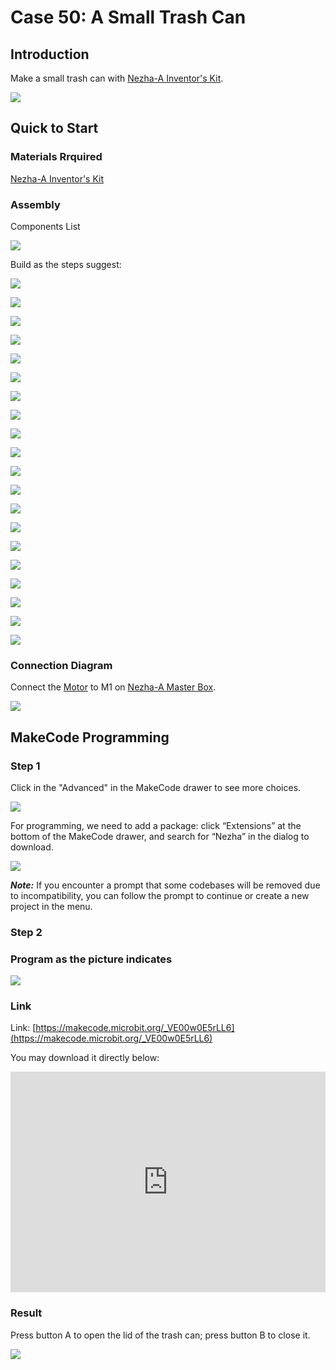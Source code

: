 # Case 50: A Small Trash Can

## Introduction

Make a small trash can with [Nezha-A Inventor's Kit](https://shop.elecfreaks.com/products/elecfreaks-micro-bit-nezha-48-in-1-inventors-kit-without-micro-bit-board?_pos=2&_sid=ed1b6fbd2&_ss=r). 


![](./images/50_1.png)

## Quick to Start

### Materials Rrquired

[Nezha-A Inventor's Kit](https://shop.elecfreaks.com/products/elecfreaks-micro-bit-nezha-48-in-1-inventors-kit-without-micro-bit-board?_pos=2&_sid=ed1b6fbd2&_ss=r)

### Assembly

Components List

![](./images/neza-inventor-s-kit-case-50-02.png)

Build as the steps suggest: 

![](./images/neza-inventor-s-kit-step-50-01.png)

![](./images/neza-inventor-s-kit-step-50-02.png)

![](./images/neza-inventor-s-kit-step-50-03.png)

![](./images/neza-inventor-s-kit-step-50-04.png)

![](./images/neza-inventor-s-kit-step-50-05.png)

![](./images/neza-inventor-s-kit-step-50-06.png)

![](./images/neza-inventor-s-kit-step-50-07.png)

![](./images/neza-inventor-s-kit-step-50-08.png)

![](./images/neza-inventor-s-kit-step-50-09.png)

![](./images/neza-inventor-s-kit-step-50-10.png)

![](./images/neza-inventor-s-kit-step-50-11.png)

![](./images/neza-inventor-s-kit-step-50-12.png)

![](./images/neza-inventor-s-kit-step-50-13.png)

![](./images/neza-inventor-s-kit-step-50-14.png)

![](./images/neza-inventor-s-kit-step-50-15.png)

![](./images/neza-inventor-s-kit-step-50-16.png)

![](./images/neza-inventor-s-kit-step-50-17.png)

![](./images/neza-inventor-s-kit-step-50-18.png)

![](./images/neza-inventor-s-kit-step-50-19.png)

![](./images/neza-inventor-s-kit-step-50-20.png)



### Connection Diagram

Connect the [Motor](https://shop.elecfreaks.com/products/elecfreaks-high-speed-building-blocks-motor?_pos=4&_sid=a2da3fff8&_ss=r) to M1 on [Nezha-A Master Box](https://shop.elecfreaks.com/products/elecfreaks-nezha-breakout-board?_pos=1&_sid=00432325a&_ss=rl).

![](./images/neza-inventor-s-kit-case-48-03.png)


## MakeCode Programming

### Step 1
Click in the "Advanced" in the MakeCode drawer to see more choices. 

![](./images/neza-inventor-s-kit-case-37-04.png)

For programming, we need to add a package: click “Extensions” at the bottom of the MakeCode drawer, and search for “Nezha” in the dialog to download.

![](./images/neza-inventor-s-kit-case-37-06.png)

***Note:*** If you encounter a prompt that some codebases will be removed due to incompatibility, you can follow the prompt to continue or create a new project in the menu.

### Step 2
### Program as the picture indicates

![](./images/neza-inventor-s-kit-case-50-07.png)

### Link
Link: [https://makecode.microbit.org/_VE00w0E5rLL6](https://makecode.microbit.org/_VE00w0E5rLL6)

You may download it directly below:

<div style="position:relative;height:0;padding-bottom:70%;overflow:hidden;"><iframe style="position:absolute;top:0;left:0;width:100%;height:100%;" src="https://makecode.microbit.org/#pub:_VE00w0E5rLL6" frameborder="0" sandbox="allow-popups allow-forms allow-scripts allow-same-origin"></iframe></div>  

### Result

Press button A to open the lid of the trash can; press button B to close it. 

![](./images/50_2.gif)
